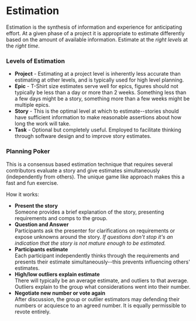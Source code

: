 Estimation
===
Estimation is the synthesis of information and experience for anticipating effort. At a given phase of a project it is appropriate to estimate differently based on the amount of available information. Estimate at the _right levels_ at the _right time_. 

### Levels of Estimation
* **Project** - Estimating at a project level is inherently less accurate than estimating at other levels, and is typically used for high level planning.  
* **Epic** - T-Shirt size estimates serve well for epics, figures should not typically be less than a day or more than 2 weeks. Something less than a few days might be a story, something more than a few weeks might be multiple epics.
* **Story** -   This is the optimal level at which to estimate--stories should have sufficient information to make reasonable assertions about how long the work will take.   
* **Task** - Optional but completely useful. Employed to facilitate thinking through software design and to improve story estimates.

### Planning Poker
This is a consensus based estimation technique that requires several contributors evaluate a story and give estimates simultaneously (independently from others). The unique game like approach makes this a fast and fun exercise.  

How it works:  

* **Present the story**  
     Someone provides a brief explanation of the story, presenting requirements and comps to the group.
* **Question and Answer**  
  Participants ask the presenter for clarifications on requirements or expose unknowns around the story. _If questions don't stop it's an indication that the story is not mature enough to be estimated._
* **Participants estimate**  
     Each participant independently thinks through the requirements and presents their estimate simultaneously--this prevents influencing others' estimates.
* **High/low outliers explain estimate**  
     There will typically be an average estimate, and outliers to that average. Outliers explain to the group what considerations went into their number.
* **Negotiate new number or vote again**  
After discussion, the group or outlier estimators may defending their numbers or acquiesce to an agreed number. It is equally permissible to revote entirely. 
